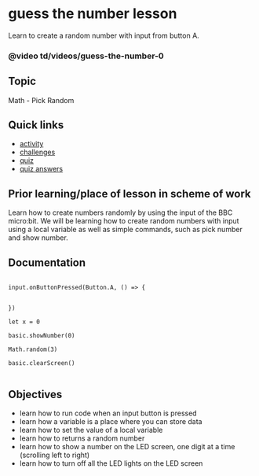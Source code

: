 # guess the number lesson

Learn to create a random number with input from button A.

### @video td/videos/guess-the-number-0

## Topic

Math - Pick Random

## Quick links

* [activity](/microbit/lessons/guess-the-number/activity)
* [challenges](/microbit/lessons/guess-the-number/challenges)
* [quiz](/microbit/lessons/guess-the-number/quiz)
* [quiz answers](/microbit/lessons/guess-the-number/quiz-answers)

## Prior learning/place of lesson in scheme of work

Learn how to create numbers randomly by using the input of the BBC micro:bit. We will be learning how to create random numbers with input using a local variable as well as simple commands, such as pick number and show number.

## Documentation

```docs

input.onButtonPressed(Button.A, () => {


})

let x = 0

basic.showNumber(0)

Math.random(3)

basic.clearScreen()


```

## Objectives

* learn how to run code when an input button is pressed
* learn how a variable is a place where you can store data
* learn how to set the value of a local variable
* learn how to returns a random number
* learn how to show a number on the LED screen, one digit at a time (scrolling left to right)
* learn how to turn off all the LED lights on the LED screen
